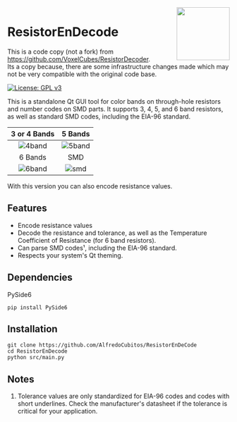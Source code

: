 <img align="right" src=icons/resistor_decoder.png width=120px>

# ResistorEn​Decode

This is a code copy (not a fork) from https://github.com/VoxelCubes/ResistorDecoder.  
Its a copy because, there are some infrastructure changes made which may not be very compatible with the original code base.

[![License: GPL v3](https://img.shields.io/badge/License-GPL%20v3-blue.svg)](https://www.gnu.org/licenses/gpl-3.0)

This is a standalone Qt GUI tool for color bands on through-hole resistors and number codes on SMD parts.
It supports 3, 4, 5, and 6 band resistors, as well as standard SMD codes, including the EIA-96 standard.

| 3 or 4 Bands | 5 Bands |
|:------------:|:-------:|
|![4band](example_screenshots/4band.png)|![5band](example_screenshots/5band.png)|
| 6 Bands | SMD |
|![6band](example_screenshots/6band.png)|![smd](example_screenshots/smd.png)|

With this version you can also encode resistance values.

## Features
- Encode resistance values
- Decode the resistance and tolerance, as well as the Temperature Coefficient of Resistance (for 6 band resistors).
- Can parse SMD codes¹, including the EIA-96 standard.
- Respects your system's Qt theming.

## Dependencies
PySide6

```
pip install PySide6
```

## Installation


```
git clone https://github.com/AlfredoCubitos/ResistorEnDeCode
cd ResistorEnDecode
python src/main.py
```

## Notes
1. Tolerance values are only standardized for EIA-96 codes and codes with short underlines. Check the manufacturer's datasheet if the tolerance is critical for your application.
